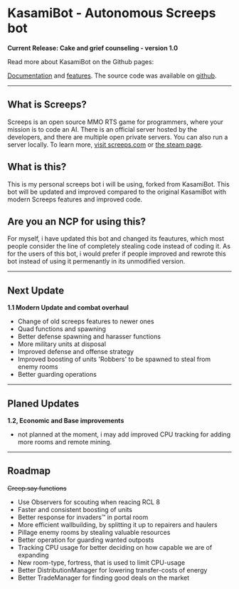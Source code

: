 # KasamiBot - Autonomous Screeps bot



**Current Release: Cake and grief counseling - version 1.0**

Read more about KasamiBot on the Github pages:

[Documentation](https://kasami.github.io/kasamibot/) and [features](https://kasami.github.io/kasamibot/features.html). The source code was available on [github](https://github.com/kasami/kasamibot/).

---

## What is Screeps?
Screeps is an open source MMO RTS game for programmers, where your mission is to code an AI. There is an official server hosted by the developers, and there are multiple open private servers. You can also run a server locally. To learn more, [visit screeps.com](https://screeps.com/) or [the steam page](http://store.steampowered.com/app/464350/Screeps/).

## What is this?
This is my personal screeps bot i will be using, forked from KasamiBot. This bot will be updated and improved compared to the original KasamiBot with modern Screeps features and improved code.

## Are you an NCP for using this?
For myself, i have updated this bot and changed its feautures, which most people consider the line of completely stealing code
instead of coding it. As for the users of this bot, i would prefer if people improved and rewrote this bot instead of using it permenantly in its unmodified version.

---

## Next Update
**1.1 Modern Update and combat overhaul**

* Change of old screeps features to newer ones
* Quad functions and spawning
* Better defense spawning and harasser functions
* More military units at disposal
* Improved defense and offense strategy
* Improved boosting of units
  'Robbers' to be spawned to steal from enemy rooms
* Better guarding operations

---
## Planed Updates
**1.2, Economic and Base improvements**
* not planned at the moment, i may add improved CPU tracking for adding more rooms and remote mining.



  

---
## Roadmap 
~~Creep.say functions~~
* Use Observers for scouting when reacing RCL 8
* Faster and consistent boosting of units
* Better response for invaders™ in portal room
* More efficient wallbuilding, by splitting it up to repairers and haulers
* Pillage enemy rooms by stealing valuable resources
* Better operation for guarding wanted outposts
* Tracking CPU usage for better deciding on how capable we are of expanding
* New room-type, fortress, that is used to limit CPU-usage
* Better DistributionManager for lowering transfer-costs of energy
* Better TradeManager for finding good deals on the market
